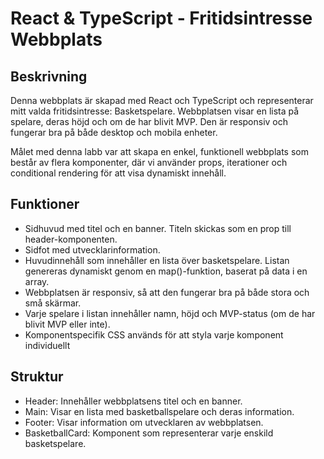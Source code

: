 # React & TypeScript - Fritidsintresse Webbplats

## Beskrivning
Denna webbplats är skapad med React och TypeScript och representerar mitt valda fritidsintresse: Basketspelare. Webbplatsen visar en lista på spelare, deras höjd och om de har blivit MVP. Den är responsiv och fungerar bra på både desktop och mobila enheter.

Målet med denna labb var att skapa en enkel, funktionell webbplats som består av flera komponenter, där vi använder props, iterationer och conditional rendering för att visa dynamiskt innehåll.

## Funktioner
- Sidhuvud med titel och en banner. Titeln skickas som en prop till header-komponenten.
- Sidfot med utvecklarinformation.
- Huvudinnehåll som innehåller en lista över basketspelare. Listan genereras dynamiskt genom en map()-funktion, baserat på data i en array.
- Webbplatsen är responsiv, så att den fungerar bra på både stora och små skärmar.
- Varje spelare i listan innehåller namn, höjd och MVP-status (om de har blivit MVP eller inte).
- Komponentspecifik CSS används för att styla varje komponent individuellt

## Struktur
- Header: Innehåller webbplatsens titel och en banner.
- Main: Visar en lista med basketballspelare och deras information.
- Footer: Visar information om utvecklaren av webbplatsen.
- BasketballCard: Komponent som representerar varje enskild basketspelare.